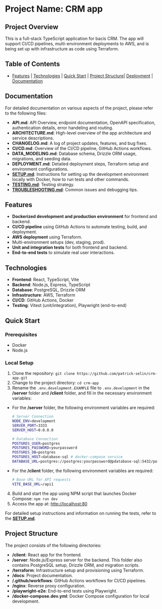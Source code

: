 # Project Name: CRM app

## Project Overview

This is a full-stack TypeScript application for bacis CRM. The app will support CI/CD pipelines, multi-environment deployments to AWS, and is being set up with infrastructure as code using Terraform.

## Table of Contents

- [Features](#features) | [Technologies](#technologies) | [Quick Start](#quick-start) | [Project Structure](#project-structure)| [Deployment](#deployment) | [Documentation](#documentation)

## Documentation

For detailed documentation on various aspects of the project, please refer to the following files:

- **API.md**: API Overview, endpoint documentation, OpenAPI specification, authentication details, error handeling and routing.
- **ARCHITECTURE.md**: High-level overview of the app architecture and service descriptions.
- **CHANGELOG.md**: A log of project updates, features, and bug fixes.
- **CI/CD.md**: Overview of the CI/CD pipeline, GitHub Actions workflows.
- **DATA_MODELING.md**: Database schema, Drizzle ORM usage, migrations, and seeding data.
- **DEPLOYMENT.md**: Detailed deployment steps, Terraform setup and environment configurations.
- **[SETUP.md](docs/SETUP.md)**: Instructions for setting up the development environment locally with Docker, how to run tests and other commands.
- **[TESTING.md](docs/TESTING.md)**: Testing strategy.
- **[TROUBLESHOOTING.md](docs/TROUBLESHOOTING.md)**: Common issues and debugging tips.

## Features

- **Dockerized development and production environment** for frontend and backend.
- **CI/CD pipeline** using GitHub Actions to automate testing, build, and deployment.
- **AWS deployment** using Terraform.
- Multi-environment setups (dev, staging, prod).
- **Unit and integration tests** for both frontend and backend.
- **End-to-end tests** to simulate real user interactions.

## Technologies

- **Frontend**: React, TypeScript, Vite
- **Backend**: Node.js, Express, TypeScript
- **Database**: PostgreSQL, Drizzle ORM
- **Infrastructure**: AWS, Terraform
- **CI/CD**: GitHub Actions, Docker
- **Testing**: Vitest (unit/integration), Playwright (end-to-end)

## Quick Start

### Prerequisites

- Docker
- Node.js

### Local Setup

1. Clone the repository: `git clone https://github.com/patrick-selin/crm-app.git`
2. Change to the project directory: `cd crm-app`
3. Rename the `.env.development.EXAMPLE` file to `.env.development` in the **/server** folder and **/client** folder, and fill in the necessary environment variables:

- For the **/server** folder, the following environment variables are required:

  ```bash
  # Server Connection
  NODE_ENV=development
  SERVER_PORT=3333
  SERVER_HOST=0.0.0.0

  # Database Connection
  POSTGRES_USER=postgres
  POSTGRES_PASSWORD=yourpassword
  POSTGRES_DB=postgres
  POSTGRES_HOST=database-sql # docker-compose service
  DATABASE_URL=postgres://postgres:yourpassword@pdatabase-sql:5432/postgres
  ```

- For the **/client** folder, the following environment variables are required:
  ```bash
  # Base URL for API requests
  VITE_BASE_URL=/api1
  ```

4. Build and start the app using NPM script that launches Docker Compose: `npm run dev`
5. Access the app at: [http://localhost:80](http://localhost:80)

For detailed setup instructions and information on running the tests, refer to the **[SETUP.md](docs/SETUP.md)**.

## Project Structure

The project consists of the following directories:

- **/client**: React app for the frontend.
- **/server**: Node.js/Express server for the backend. This folder also contains PostgreSQL setup, Drizzle ORM, and migration scripts.
- **/terraform**: Infrastructure setup and provisioning using Terraform.
- **/docs**: Project documentation.
- **/.github/workflows**: GitHub Actions workflows for CI/CD pipelines.
- **/nginx**: Reverse proxy configuration.
- **/playwright-e2e**: End-to-end tests using Playwright.
- **/docker-compose.dev.yml**: Docker Compose configuration for local development.
